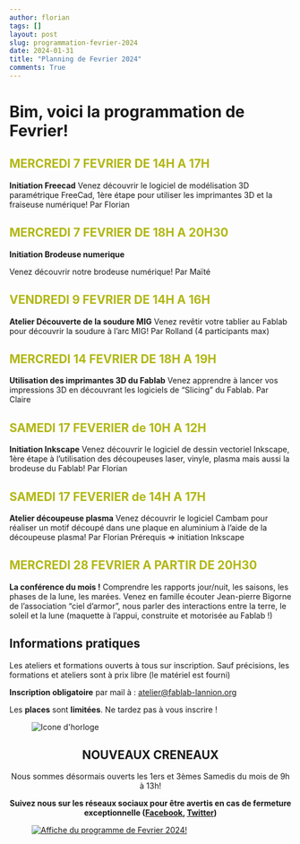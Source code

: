 ```yaml
---
author: florian
tags: []
layout: post
slug: programmation-fevrier-2024
date: 2024-01-31
title: "Planning de Fevrier 2024"
comments: True
---
```

Bim, voici la programmation de Fevrier!
========

<span style="color: #B1B714">MERCREDI 7 FEVRIER DE 14H A 17H</span>
--------
**Initiation Freecad**
Venez découvrir le logiciel de modélisation 3D paramétrique FreeCad, 1ère étape pour utiliser les imprimantes 3D et la fraiseuse numérique!
Par Florian

<span style="color: #B1B714">MERCREDI 7 FEVRIER DE 18H A 20H30</span>
--------
**Initiation Brodeuse numerique**

Venez découvrir notre brodeuse numérique! 
Par Maïté


<span style="color: #B1B714">VENDREDI 9 FEVRIER DE 14H A 16H</span>
--------
**Atelier Découverte de la soudure MIG**
Venez revêtir votre tablier au Fablab pour découvrir la soudure à l’arc MIG! Par Rolland (4 participants max)

<span style="color: #B1B714">MERCREDI 14 FEVRIER DE 18H A 19H </span>
--------
**Utilisation des imprimantes 3D du Fablab**
Venez apprendre à lancer vos impressions 3D en
découvrant les logiciels de “Slicing” du Fablab. 
Par Claire



<span style="color: #B1B714">SAMEDI 17 FEVERIER de 10H A 12H</span>
--------
**Initiation Inkscape**
Venez découvrir le logiciel de dessin vectoriel Inkscape, 1ère étape à l’utilisation des découpeuses laser, vinyle, plasma mais aussi la brodeuse du Fablab! Par Florian


<span style="color: #B1B714">SAMEDI 17 FEVERIER de 14H A 17H</span>
--------
**Atelier découpeuse plasma**
Venez découvrir le logiciel Cambam pour réaliser
un motif découpé dans une plaque en aluminium à l’aide de la découpeuse plasma! Par Florian
Prérequis =>  initiation Inkscape

<span style="color: #B1B714">MERCREDI 28 FEVRIER A PARTIR DE 20H30</span>
--------
**La conférence du mois !**
Comprendre les rapports jour/nuit, les saisons, les phases de la lune, les marées.
Venez en famille écouter Jean-pierre Bigorne de l’association “ciel d’armor”, nous parler des interactions entre la terre, le soleil et la lune (maquette à l’appui, construite et motorisée au Fablab !)



Informations pratiques
--------
Les ateliers et formations ouverts à tous sur inscription. Sauf précisions, les formations et ateliers sont à prix libre (le matériel est fourni)

**Inscription obligatoire** par mail à : 
atelier@fablab-lannion.org

Les **places** sont **limitées**. Ne tardez pas à vous inscrire !


<figure>
<img src="{{ site.static_url }}/icone-horloge.png" alt="Icone d'horloge" />
</figure> 
<div align="center">
<h2>NOUVEAUX CRENEAUX</h2>

<p>Nous sommes désormais ouverts les 1ers et 3èmes Samedis du mois de 9h à 13h!</p>
<p><b>Suivez nous sur les réseaux sociaux pour être avertis en cas de fermeture exceptionnelle (<a href="https://www.facebook.com/fablablannion">Facebook</a>, <a href="https://twitter.com/notifications">Twitter</a>)</b></p>
</div>

<figure>
	<a href="{{ site.static_url }}/FEVRIER.png"><img src="{{ site.static_url }}/FEVRIER.png" alt="Affiche du programme de Fevrier 2024!"></a>
</figure>
